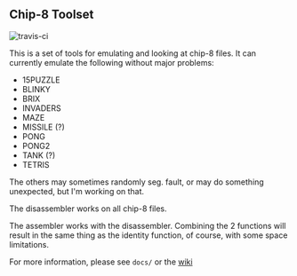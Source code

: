 Chip-8 Toolset
--------------

![travis-ci][1]

This is a set of tools for emulating and looking at chip-8 files. It can
currently emulate the following without major problems:
- 15PUZZLE
- BLINKY
- BRIX
- INVADERS
- MAZE
- MISSILE (?)
- PONG
- PONG2
- TANK (?)
- TETRIS

The others may sometimes randomly seg. fault, or may do something unexpected,
but I'm working on that.

The disassembler works on all chip-8 files.

The assembler works with the disassembler. Combining the 2 functions will result
in the same thing as the identity function, of course, with some space
limitations.

For more information, please see `docs/` or the [wiki][wiki]


[1]: https://travis-ci.org/cheukyin699/chip-8-tools.svg?branch=master
[wiki]: https://github.com/cheukyin699/chip-8-tools/wiki
